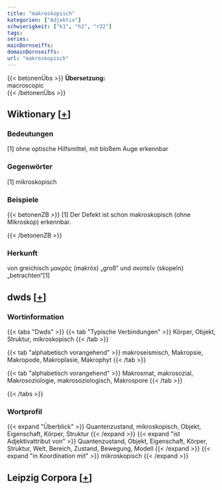 ```yaml
---
title: "makroskopisch"
kategorien: ["Adjektiv"]
schwierigkeit: ["k1", "h2", "r22"]
tags:
series:
mainDornseiffs:
domainDornseiffs:
url: "makroskopisch"
---
```


{{< betonenÜbs >}}
**Übersetzung:**  
macroscopic  
{{< /betonenÜbs >}}

## Wiktionary [[+](https://de.wiktionary.org/wiki/makroskopisch)]

### Bedeutungen
[1] ohne optische Hilfsmittel, mit bloßem Auge erkennbar  

### Gegenwörter
[1] mikroskopisch  

### Beispiele
{{< betonenZB >}}
[1] Der Defekt ist schon makroskopisch (ohne Mikroskop) erkennbar.  

{{< /betonenZB >}}
### Herkunft
von greichisch μακρός (makrós) „groß“ und σκοπεῖν (skopeĩn) „betrachten“[1]  



## dwds [[+](https://www.dwds.de/wb/makroskopisch)]

### Wortinformation
{{< tabs "Dwds" >}}
{{< tab "Typische Verbindungen" >}}
Körper, Objekt, Struktur, mikroskopisch
{{< /tab >}}

{{< tab "alphabetisch vorangehend" >}}
makroseismisch, Makropsie, Makropode, Makroplasie, Makrophyt
{{< /tab >}}

{{< tab "alphabetisch vorangehend" >}}
Makrosmat, makrosozial, Makrosoziologie, makrosoziologisch, Makrospore
{{< /tab >}}

{{< /tabs >}}

### Wortprofil
{{< expand "Überblick" >}} Quantenzustand, mikroskopisch, Objekt, Eigenschaft, Körper, Struktur {{< /expand >}}
{{< expand "ist Adjektivattribut von" >}} Quantenzustand, Objekt, Eigenschaft, Körper, Struktur, Welt, Bereich, Zustand, Bewegung, Modell {{< /expand >}}
{{< expand "in Koordination mit" >}} mikroskopisch {{< /expand >}}

## Leipzig Corpora [[+](https://corpora.uni-leipzig.de/en/res?word=makroskopisch&corpusId=deu_newscrawl-public_2018)]

